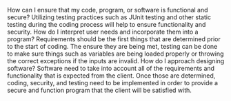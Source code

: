 How can I ensure that my code, program, or software is functional and secure?
Utilizing testing practices such as JUnit testing and other static testing during the coding process will help to ensure functionality and security.
How do I interpret user needs and incorporate them into a program?
Requirements should be the first things that are determined prior to the start of coding. The ensure they are being met, testing can be done to make sure things such as variables are being loaded properly or throwing the correct exceptions if the inputs are invalid. 
How do I approach designing software?
Software need to take into account all of the requirements and functionality that is expected from the client. Once those are determined, coding, security, and testing need to be implemented in order to provide a secure and function program that the client will be satisfied with. 
